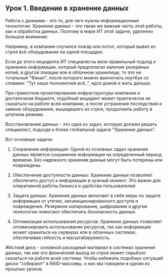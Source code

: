 ## Урок 1. Введение в хранение данных

Работа с данными - это то, для чего нужны информационные технологии. Хранение данных  - это такая же важная часть этой работы, как и обработка данных. Поэтому в мире ИТ этой задаче, уделенно большое внимание.

Например, в компании случился пожар или потоп, который вывел из строя всё оборудование на одной площадке.

Если до этого инцидента ИТ специалисты вели правильный подход к хранению информации, который предполагал наличие резервных копий, в другой локации или в облачном хранилище, то это не тотальный "Факап", после которого можно выключать ноутбук со словами: "Тут наши полномочия всё..", идти домой и жить дальше.

При грамотном проектировании инфраструктуры компании и достаточном бюджете, подобный инцидент может практически не сказаться на работе всей компании, а после устранения последствий и замене оборудования, вышедешего из строя, продолжить работу в штатном режиме.

Восстановление данных - это одна из задач, которую должен решать специалист, подходя к более глобальной задаче "Хранение данных".

Вот основные задачи:

1. Сохранение информации: Одной из основных задач хранения данных является сохранение информации на определенный период времени. Без надежного хранения данные могут быть потеряны или повреждены.

2. Обеспечение доступности данных: Хранение данных позволяет обеспечить доступ к информации в нужный момент. Это важно для оперативной работы бизнеса и удобства пользователей.

3. Защита данных: Хранение данных включает в себя меры по защите информации от утечек, несанкционированного доступа и повреждения. Резервное копирование, шифрование и другие технологии помогают обеспечить безопасность данных.

4. Оптимизация использования ресурсов: Хранение данных позволяет оптимизировать использование ресурсов, так как информация может храниться на серверах или в облачных системах, обеспечивая гибкость и масштабируемость.

Жёсткий диск - основной расходный материал в системах хранения данных, так как его физический выход из строя может серьёзно сказаться на работе всей системы. Чтобы избежать подобных ситуаций диски "собирают" в RAID-массивы, о них мы говорили в одном из прошлых уроков.

